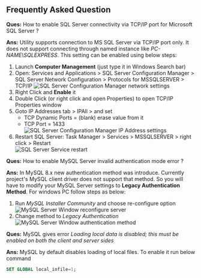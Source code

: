 ## Frequently Asked Question

**Ques:** How to enable SQL Server connectivity via TCP/IP port for Microsoft SQL Server ?

**Ans:** Utility supports connection to MS SQL Server via TCP/IP port only. It does not support connecting through named instance like *PC-NAME\\SQLEXPRESS*. This setting can be enabled using below steps:

1. Launch **Computer Management** (just type it in Windows Search bar)
1. Open: Services and Applications > SQL Server Configuration Manager > SQL Server Network Configuration > Protocols for MSSQLSERVER > TCP/IP
![SQL Server Configuration Manager network settings](https://excelkida.com/image/github/sql-server-configuration-manager-setting.png)
1. Right Click and **Enable** it
1. Double Click (or right click and open Properties) to open TCP/IP Properties window
1. Goto IP Addresses tab > IPAll > and set
    * TCP Dynamic Ports = (blank) erase value from it
    * TCP Port = 1433<br>
![SQL Server Configuration Manager IP Address settings](https://excelkida.com/image/github/sql-server-configuration-manager-ipaddress-port-config.png)
1. Restart SQL Server: Task Manager > Services > MSSQLSERVER > right click > Restart<br>
![SQL Server Service restart](https://excelkida.com/image/github/task-manager-sql-server-service-restart.png)

**Ques:** How to enable MySQL Server invalid authentication mode error ?

**Ans:** In MySQL 8.x new authentication method was introduce. Currently project's MySQL client driver does not support that method. So you will have to modify your MySQL Server settings to **Legacy Authentication Method**. For windows PC follow steps as below:
1. Run *MySQL Installer Community* and choose re-configure option
![MySQL Server Window reconfigure server](https://excelkida.com/image/github/mysql-installer-packages-screen.png)
1. Change method to *Legacy Authentication*
![MySQL Server Window authentication method](https://excelkida.com/image/github/mysql-installer-authentication-mode-screen.png)

**Ques:** MySQL gives error *Loading local data is disabled; this must be enabled on both the client and server sides*

**Ans:** MySQL by default disables loading of local files. To enable it run below command
```sql
SET GLOBAL local_infile=1;
```
